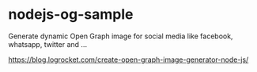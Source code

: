 # nodejs-og-sample
Generate dynamic Open Graph image for social media like facebook, whatsapp, twitter and ...

https://blog.logrocket.com/create-open-graph-image-generator-node-js/
